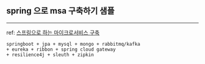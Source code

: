 ## spring 으로 msa 구축하기 샘플

---

ref: [스프링으로 하는 마이크로서비스 구축](http://www.kyobobook.co.kr/product/detailViewKor.laf?mallGb=KOR&ejkGb=KOR&barcode=9791161754673&orderClick=JBD)

```
springboot + jpa + mysql + mongo + rabbitmq/kafka
+ eureka + ribbon + spring cloud gateway
+ resilience4j + sleuth + zipkin
```
